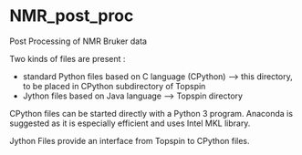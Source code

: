 # NMR_post_proc
Post Processing of NMR Bruker data

Two kinds of files are present :
- standard Python files based on C language (CPython)
 --> this directory, to be placed in CPython subdirectory of Topspin 
- Jython files based on Java language --> Topspin directory

CPython files can be started directly with a Python 3 program.
Anaconda is suggested as it is especially efficient and uses Intel MKL library.

Jython Files provide an interface from Topspin to CPython files.